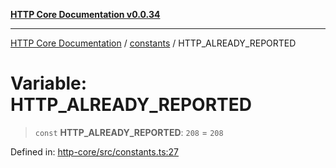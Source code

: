 [**HTTP Core Documentation v0.0.34**](../../README.md)

***

[HTTP Core Documentation](../../modules.md) / [constants](../README.md) / HTTP\_ALREADY\_REPORTED

# Variable: HTTP\_ALREADY\_REPORTED

> `const` **HTTP\_ALREADY\_REPORTED**: `208` = `208`

Defined in: [http-core/src/constants.ts:27](https://github.com/stonemjs/http-core/blob/8d2f265873c2a6f093cdaa7580ed7328bd078613/src/constants.ts#L27)
